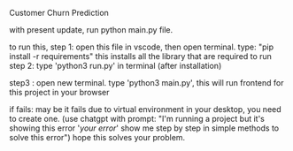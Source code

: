 Customer Churn Prediction

with present update, run python main.py file.

to run this,
step 1: open this file in vscode, then open terminal.
        type: "pip install -r requirements"
        this installs all the library that are required to run
step 2: type 'python3 run.py' in terminal (after installation)

step3 : open new terminal. type 'python3 main.py', this will run frontend for this project in your browser

if fails:
may be it fails due to virtual environment in your desktop, you need to create one.
(use chatgpt with prompt: "I'm running a project but it's showing this error '*your error*'
show me step by step in simple methods to solve this error") hope this solves your problem.
